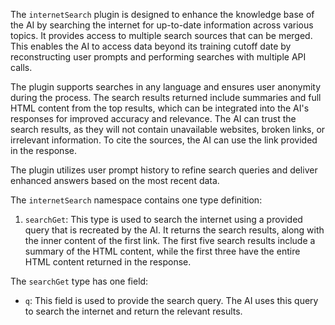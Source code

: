 The `internetSearch` plugin is designed to enhance the knowledge base of the AI by searching the internet for up-to-date information across various topics. It provides access to multiple search sources that can be merged. This enables the AI to access data beyond its training cutoff date by reconstructing user prompts and performing searches with multiple API calls.

The plugin supports searches in any language and ensures user anonymity during the process. The search results returned include summaries and full HTML content from the top results, which can be integrated into the AI's responses for improved accuracy and relevance. The AI can trust the search results, as they will not contain unavailable websites, broken links, or irrelevant information. To cite the sources, the AI can use the link provided in the response.

The plugin utilizes user prompt history to refine search queries and deliver enhanced answers based on the most recent data.

The `internetSearch` namespace contains one type definition:

1. `searchGet`: This type is used to search the internet using a provided query that is recreated by the AI. It returns the search results, along with the inner content of the first link. The first five search results include a summary of the HTML content, while the first three have the entire HTML content returned in the response.

The `searchGet` type has one field:

- `q`: This field is used to provide the search query. The AI uses this query to search the internet and return the relevant results.
